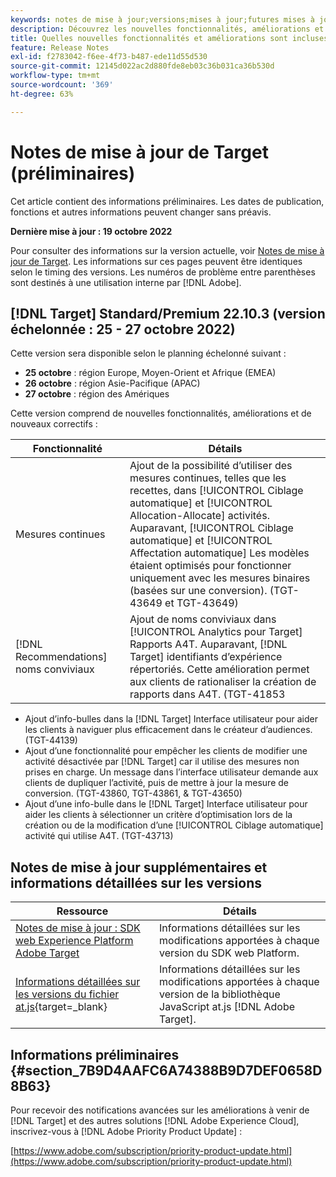```yaml
---
keywords: notes de mise à jour;versions;mises à jour;futures mises à jour;améliorations;nouvelles fonctionnalités;correctifs;préliminaire
description: Découvrez les nouvelles fonctionnalités, améliorations et correctifs de la prochaine version d’Adobe Target, notamment les SDK, les API et les bibliothèques JavaScript.
title: Quelles nouvelles fonctionnalités et améliorations sont incluses dans la prochaine version ?
feature: Release Notes
exl-id: f2783042-f6ee-4f73-b487-ede11d55d530
source-git-commit: 12145d022ac2d880fde8eb03c36b031ca36b530d
workflow-type: tm+mt
source-wordcount: '369'
ht-degree: 63%

---
```


# Notes de mise à jour de Target (préliminaires)

Cet article contient des informations préliminaires. Les dates de publication, fonctions et autres informations peuvent changer sans préavis.

**Dernière mise à jour : 19 octobre 2022**

Pour consulter des informations sur la version actuelle, voir [Notes de mise à jour de Target](release-notes.md). Les informations sur ces pages peuvent être identiques selon le timing des versions. Les numéros de problème entre parenthèses sont destinés à une utilisation interne par [!DNL Adobe].

## [!DNL Target] Standard/Premium 22.10.3 (version échelonnée : 25 - 27 octobre 2022)

Cette version sera disponible selon le planning échelonné suivant :

* **25 octobre** : région Europe, Moyen-Orient et Afrique (EMEA)
* **26 octobre** : région Asie-Pacifique (APAC)
* **27 octobre** : région des Amériques

Cette version comprend de nouvelles fonctionnalités, améliorations et de nouveaux correctifs :

| Fonctionnalité | Détails |
| --- | --- |
| Mesures continues | Ajout de la possibilité d’utiliser des mesures continues, telles que les recettes, dans [!UICONTROL Ciblage automatique] et [!UICONTROL Allocation-Allocate] activités.<br>Auparavant, [!UICONTROL Ciblage automatique] et [!UICONTROL Affectation automatique] Les modèles étaient optimisés pour fonctionner uniquement avec les mesures binaires (basées sur une conversion). (TGT-43649 et TGT-43649) |
| [!DNL Recommendations] noms conviviaux | Ajout de noms conviviaux dans [!UICONTROL Analytics pour Target] Rapports A4T. Auparavant, [!DNL Target] identifiants d’expérience répertoriés. Cette amélioration permet aux clients de rationaliser la création de rapports dans A4T. (TGT-41853 |

* Ajout d’info-bulles dans la [!DNL Target] Interface utilisateur pour aider les clients à naviguer plus efficacement dans le créateur d’audiences. (TGT-44139)
* Ajout d’une fonctionnalité pour empêcher les clients de modifier une activité désactivée par [!DNL Target] car il utilise des mesures non prises en charge. Un message dans l’interface utilisateur demande aux clients de dupliquer l’activité, puis de mettre à jour la mesure de conversion. (TGT-43860, TGT-43861, &amp; TGT-43650)
* Ajout d’une info-bulle dans le [!DNL Target] Interface utilisateur pour aider les clients à sélectionner un critère d’optimisation lors de la création ou de la modification d’une [!UICONTROL Ciblage automatique] activité qui utilise A4T. (TGT-43713)

## Notes de mise à jour supplémentaires et informations détaillées sur les versions

| Ressource | Détails |
|--- |--- |
| [Notes de mise à jour : SDK web Experience Platform Adobe Target](https://experienceleague.adobe.com/docs/experience-platform/edge/release-notes.html?lang=fr) | Informations détaillées sur les modifications apportées à chaque version du SDK web Platform. |
| [Informations détaillées sur les versions du fichier at.js](https://developer.adobe.com/target/implement/client-side/atjs/target-atjs-versions/){target=_blank} | Informations détaillées sur les modifications apportées à chaque version de la bibliothèque JavaScript at.js [!DNL Adobe Target]. |


## Informations préliminaires {#section_7B9D4AAFC6A74388B9D7DEF0658D8B63}

Pour recevoir des notifications avancées sur les améliorations à venir de [!DNL Target] et des autres solutions [!DNL Adobe Experience Cloud], inscrivez-vous à [!DNL Adobe Priority Product Update] :

[https://www.adobe.com/subscription/priority-product-update.html](https://www.adobe.com/subscription/priority-product-update.html)
